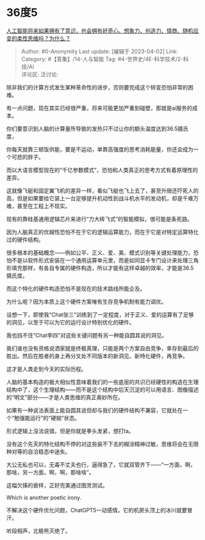 # 36度5
[人工智能将来如果拥有了意识，也会拥有好奇心、想象力、创造力、情商、随机应变的柔性思维吗？为什么？](https://www.zhihu.com/question/585441313/answer/2964847711)

> Author: #0-Anonymity
> Last update: [编辑于 2023-04-02]
> Link:
> Category:  #【答集】/14-人与智能
> Tag: #4-世界史/4E-科学技术/2-科技/AI  
> 评论区:
> 泛讨论:

除非我们的计算方式发生某种革命性的进步，否则要完成这个转变恐怕非常的困难。

有一点问题，现在其实已经很严重，将来可能更加严重到碰壁，那就是ai服务的成本。

你们要意识到人脑的计算量所导致的发热只不过让你的额头温度达到36.5摄氏度，

你每天就靠三顿饭供能，要是不运动，单靠高强度的思考消耗能量，你还会成为一个可悲的胖子。

而以大语言模型现在的“千亿参数模式”，恐怕和人类真正的思考方式有着原理性的差异。

这就像飞艇和固定翼飞机的差异一样，看似飞艇也飞上去了，甚至升限还吓死人的高，但是如果要给它装上一台足够提升机动性到战斗机水平的发动机，却是千难万难，甚至在工程上不现实。

现有的靠硅基通用逻辑芯片来进行“力大砖飞式”的智能模拟，很可能是条死路。

因为人脑真正的优越性恐怕不在于它的逻辑运算能力，而在于它是对特定运算特化过的硬件结构。

很多根本的基础概念——例如公平、正义、爱、美、模式识别等关键处理能力，恐怕不是以软件形式安装在一个通用运算单元里，而是如同显卡专门设计来处理三角形填充那样，有各自专属的硬件构造，所以才能有这样卓越的效率，才能是36.5摄氏度。

而这个特化的硬件构造恐怕不是现在的技术路线所能企及。

为什么呢？因为本质上这个硬件方案唯有生存竞争机制有能力调优。

设想一下，即使我“Chat张三”训练到了一定程度，对于正义、爱的运算有了足够的洞见，以至于可以为它的运行设计特别优化的硬件。

我也挡不住“Chat李四”对这些关键问题有另一种能自圆其说的洞见。

我们谁也没有资格说洒家就是终极真理，只能是两个方案自由竞争，幸存到最后的胜出。然后在胜者的身上再分叉处不同版本的新洞见、新特化硬件，再竞争。

这才是人类走到今天的实际历程。

人脑的基本构造的极大相似性意味着我们的一些底层的共识已经硬性的构造在生理结构中了，这个生理结构——而不是这个结构中后天沉淀的可以用语言、图像描述的“明文”部分——才是人类思维的真正奥妙所在。

如果有一种说法表面上能自圆其说但却与我们的硬件结构不兼容，它就处在一个“勉强能运行”的“硬拗”状态。

形式逻辑上没法说错，但是你就是拳头发紧，想打ta。

没有这个先天的特化结构不停的对这些装不下去的糊涂精神过敏，思维将会在无限种对等的自洽稳态中迷失。

大公无私也可以，无毒不丈夫也行，逼得急了，它就双管齐下——“一方面，啊，那啥，另一方面，啊，啊，那啥啥”。

这幅欠揍的衰样，正好完美通过图灵测试。

Which is another poetic irony.

不解决这个硬件优化问题，ChatGPT5一动感情，它的机房头顶上的冰川就要冒汗。

听段相声，北极熊灭绝了。
